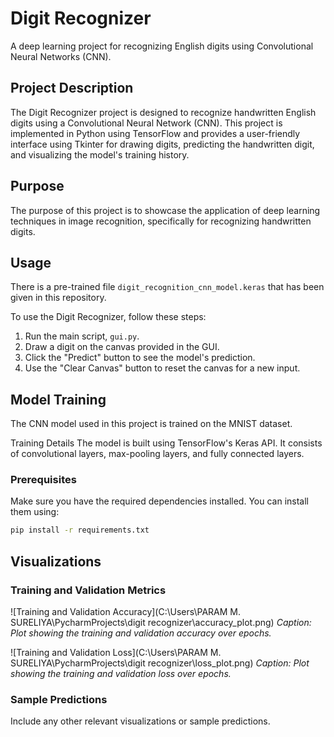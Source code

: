 # Digit Recognizer

A deep learning project for recognizing English digits using Convolutional Neural Networks (CNN).

## Project Description

The Digit Recognizer project is designed to recognize handwritten English digits using a Convolutional Neural Network (CNN). This project is implemented in Python using TensorFlow and provides a user-friendly interface using Tkinter for drawing digits, predicting the handwritten digit, and visualizing the model's training history.

## Purpose

The purpose of this project is to showcase the application of deep learning techniques in image recognition, specifically for recognizing handwritten digits.

## Usage

There is a pre-trained file ```digit_recognition_cnn_model.keras``` that has been given in this repository.

To use the Digit Recognizer, follow these steps:

1. Run the main script, `gui.py`.
2. Draw a digit on the canvas provided in the GUI.
3. Click the "Predict" button to see the model's prediction.
4. Use the "Clear Canvas" button to reset the canvas for a new input.

## Model Training 
The CNN model used in this project is trained on the MNIST dataset.

Training Details
The model is built using TensorFlow's Keras API. It consists of convolutional layers, max-pooling layers, and fully connected layers.

### Prerequisites

Make sure you have the required dependencies installed. You can install them using:

```bash
pip install -r requirements.txt
```

## Visualizations

### Training and Validation Metrics

![Training and Validation Accuracy](C:\Users\PARAM M. SURELIYA\PycharmProjects\digit recognizer\accuracy_plot.png)
*Caption: Plot showing the training and validation accuracy over epochs.*

![Training and Validation Loss](C:\Users\PARAM M. SURELIYA\PycharmProjects\digit recognizer\loss_plot.png)
*Caption: Plot showing the training and validation loss over epochs.*

### Sample Predictions

Include any other relevant visualizations or sample predictions.
